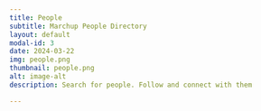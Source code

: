 ```yaml
---
title: People
subtitle: Marchup People Directory
layout: default
modal-id: 3
date: 2024-03-22
img: people.png
thumbnail: people.png
alt: image-alt
description: Search for people. Follow and connect with them

---
```

